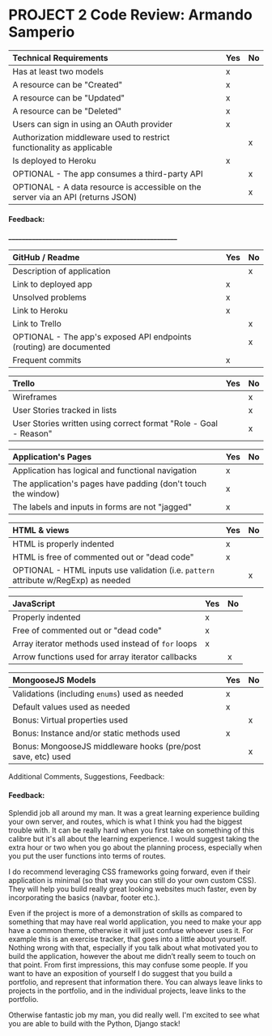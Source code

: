 # PROJECT 2 Code Review: Armando Samperio

Technical Requirements         | Yes | No |
:--                            |:--  |:-- |
Has at least two models        |  x   |    |
A resource can be "Created"  |  x   |    |
A resource can be "Updated"  |  x   |    |
A resource can be "Deleted"  |  x   |    |
Users can sign in using an OAuth provider  |  x   |    |
Authorization middleware used to restrict functionality as applicable |     |  x  |
Is deployed to Heroku          |  x   |    |
OPTIONAL - The app consumes a third-party API |     |  x  |
OPTIONAL - A data resource is accessible on the server via an API (returns JSON)   |     |  x  |

#### Feedback:  _____________________________________________________<br>__________________________________________________________________<br>_______________________________________________________________

GitHub / Readme                                 | Yes | No |
:--                                    |:--  |:-- |
Description of application |     |  x  |
Link to deployed app | x |  |
Unsolved problems                      |  x   |    |
Link to Heroku                         |  x   |    |
Link to Trello                         |    |  x  |
OPTIONAL - The app's exposed API endpoints (routing) are documented   |     |  x  |
Frequent commits      |  x   |    |

Trello                                 | Yes | No |
:--                                    | :-- |:-- |
Wireframes                             |     |  x  |
User Stories tracked in lists  |     |  x  |
User Stories written using correct format "Role - Goal - Reason"  |     |  x  |

Application's Pages                           | Yes |  No |
:-- | :-- | :-- |
Application has logical and functional navigation |x | |
The application's pages have padding (don't touch the window) |x | |
The labels and inputs in forms are not "jagged" |x | |

HTML & views                       | Yes |  No |
:-- | :-- | :-- |
HTML is properly indented                     |  x   |     |
HTML is free of commented out or "dead code"  |  x   |     |
OPTIONAL - HTML inputs use validation (i.e. `pattern` attribute w/RegExp) as needed                 |     |  x   |


JavaScript                    | Yes |  No |
:-- | :-- | :-- |
Properly indented                   |  x   |     |
Free of commented out or "dead code"  |  x   |     |
Array iterator methods used instead of `for` loops |x | |
Arrow functions used for array iterator callbacks | |x |

MongooseJS Models                    | Yes |  No |
:-- | :-- | :-- |
Validations (including `enums`) used as needed  |  x   |     |
Default values used as needed  |  x  |    |
Bonus: Virtual properties used  |     |  x   |
Bonus: Instance and/or static methods used |x | |
Bonus: MongooseJS middleware hooks (pre/post save, etc) used | | x |


Additional Comments, Suggestions, Feedback:

#### Feedback:  

Splendid job all around my man. It was a great learning experience building your own server, and routes, which is what I think you had the biggest trouble with. It can be really hard when you first take on something of this calibre but it's all about the learning experience. I would suggest taking the extra hour or two when you go about the planning process, especially when you put the user functions into terms of routes. 

I do recommend leveraging CSS frameworks going forward, even if their application is minimal (so that way you can still do your own custom CSS). They will help you build really great looking websites much faster, even by incorporating the basics (navbar, footer etc.).

Even if the project is more of a demonstration of skills as compared to something that may have real world application, you need to make your app have a common theme, otherwise it will just confuse whoever uses it. For example this is an exercise tracker, that goes into a little about yourself. Nothing wrong with that, especially if you talk about what motivated you to build the application, however the about me didn’t really seem to touch on that point. From first impressions, this may confuse some people. If you want to have an exposition of yourself I do suggest that you  build a portfolio, and represent that information there. You can always leave links to projects in the portfolio, and in the individual projects, leave links to the portfolio. 

Otherwise fantastic job my man, you did really well. I'm excited to see what you are able to build with the Python, Django stack!
